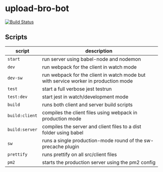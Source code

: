 # upload-bro-bot

[![Build Status](https://travis-ci.com/Crecket/upload-bro-bot.svg?token=DyngMrpViVuxsTWmBnCh&branch=master)](https://travis-ci.com/Crecket/upload-bro-bot)

## Scripts

|script| description|
|---|---|
| `start` | run server using babel-node and nodemon |
| `dev` | run webpack for the client in watch mode |
| `dev-sw` | run webpack for the client in watch mode but with service worker in production mode |
| `test` | start a full verbose jest testrun |
| `test:dev` | start jest in watch/development mode |
| `build` | runs both client and server build scripts |
| `build:client` | compiles the client files using webpack in production mode |
| `build:server` | compiles the server and client files to a dist folder using babel |
| `sw` | runs a single production-mode round of the sw-precache plugin |
| `prettify` | runs prettify on all src/client files |
| `pm2` | starts the production server using the pm2 config |

 
